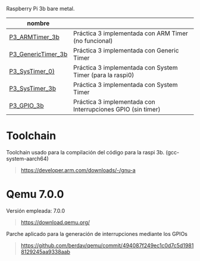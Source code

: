 Raspberry Pi 3b bare metal.

|nombre          |                                                           |
|----------------|-----------------------------------------------------------|
|[P3_ARMTimer_3b](https://github.com/junouyangf/qemu-int/tree/main/P3_ARMTimer_3b)|Práctica 3 implementada con ARM Timer (no funcional)|
|[P3_GenericTimer_3b](https://github.com/junouyangf/qemu-int/tree/main/P3_GenericTimer_3b)|Práctica 3 implementada con Generic Timer|
|[P3_SysTimer_0)](https://github.com/junouyangf/qemu-int/tree/main/P3_SysTimer_0)|Práctica 3 implementada con System Timer (para la raspi0)|
|[P3_SysTimer_3b](https://github.com/junouyangf/qemu-int/tree/main/P3_SysTimer_3b)|Práctica 3 implementada con System Timer|
|[P3_GPIO_3b](https://github.com/junouyangf/qemu-int/tree/main/P3_GPIO_3b)|Práctica 3 implementada con Interrupciones GPIO (sin timer)|

# Toolchain
Toolchain usado para la compilación del código para la raspi 3b. (gcc-system-aarch64)
>https://developer.arm.com/downloads/-/gnu-a

# Qemu 7.0.0
Versión empleada: 7.0.0
>https://download.qemu.org/

Parche aplicado para la generación de interrupciones mediante los GPIOs
>https://github.com/berdav/qemu/commit/494087f249ec1c0d7c5d19818129245aa9338aab
